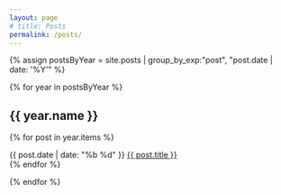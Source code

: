 ```yaml
---
layout: page
# title: Posts
permalink: /posts/
---
```


{% assign postsByYear = site.posts | group_by_exp:"post", "post.date | date: '%Y'" %}

{% for year in postsByYear %}
<h2>{{ year.name }}</h2>

{% for post in year.items %}
<div class="post-item">
  <span class="post-date">{{ post.date | date: "%b %d" }}</span>
  <a href="{{ post.url }}" class="post-link">{{ post.title }}</a>
</div>
{% endfor %}

{% endfor %}